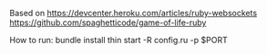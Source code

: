 Based on 
https://devcenter.heroku.com/articles/ruby-websockets
https://github.com/spaghetticode/game-of-life-ruby

How to run:
bundle install
thin start -R config.ru -p $PORT
